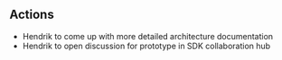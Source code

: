 ## Actions

- Hendrik to come up with more detailed architecture documentation
- Hendrik to open discussion for prototype in SDK collaboration hub
